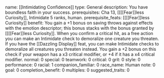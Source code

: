 name: [[Intimidating Confidence]]
type: General
description: You have boundless faith in your success.
prerequisites: Cha 13, [[[[Fear]]less Curiosity]], Intimidate 5 ranks, human.
prerequisite_feats: [[[[Fear]]less Curiosity]]
benefit: You gain a +1 bonus on saving throws against effects with the emotion descriptor; this bonus stacks with the bonus granted by [[[[Fear]]less Curiosity]]. When you confirm a critical hit, as a free action you can make an Intimidate check to demoralize one creature you threaten. If you have the [[Dazzling Display]] feat, you can make Intimidate checks to demoralize all creatures you threaten instead. You gain a +2 bonus on this check if your weapon has a x3 critical modifier, or +4 if it has a x4 critical modifier.
normal: 0
special: 0
teamwork: 0
critical: 0
grit: 0
style: 0
performance: 0
racial: 1
companion_familiar: 0
race_name: Human
note: 0
goal: 0
completion_benefit: 0
multiples: 0
suggested_traits: 0
